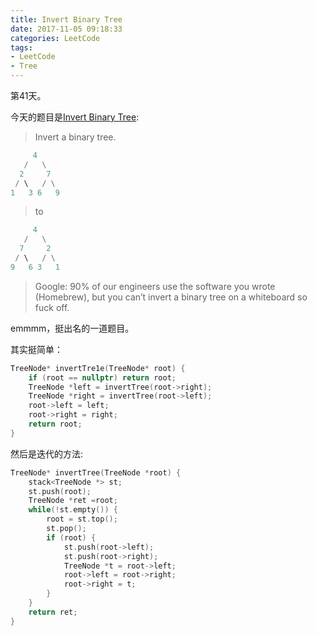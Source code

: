 ```yaml
---
title: Invert Binary Tree
date: 2017-11-05 09:18:33
categories: LeetCode
tags:
- LeetCode
- Tree
---
```


第41天。

今天的题目是[Invert Binary Tree](https://leetcode.com/problems/invert-binary-tree/discuss/):

>Invert a binary tree.

```python
     4
   /   \
  2     7
 / \   / \
1   3 6   9
```

> to

```python
     4
   /   \
  7     2
 / \   / \
9   6 3   1
```

> Google: 90% of our engineers use the software you wrote (Homebrew), but you can’t invert a binary tree on a whiteboard so fuck off.

emmmm，挺出名的一道题目。

其实挺简单：

```c++
TreeNode* invertTre1e(TreeNode* root) {
    if (root == nullptr) return root;
    TreeNode *left = invertTree(root->right);
    TreeNode *right = invertTree(root->left);
    root->left = left;
    root->right = right;
    return root;
}
```

然后是迭代的方法:

```c++
TreeNode* invertTree(TreeNode *root) {
    stack<TreeNode *> st;
    st.push(root);
    TreeNode *ret =root;
    while(!st.empty()) {
        root = st.top();
        st.pop();
        if (root) {
            st.push(root->left);
            st.push(root->right);
            TreeNode *t = root->left;
            root->left = root->right;
            root->right = t;
        }
    }
    return ret;
}
```